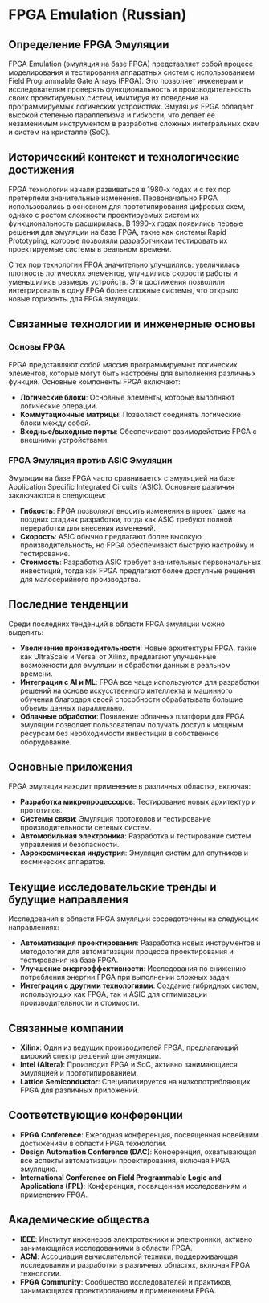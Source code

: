 # FPGA Emulation (Russian)

## Определение FPGA Эмуляции

FPGA Emulation (эмуляция на базе FPGA) представляет собой процесс моделирования и тестирования аппаратных систем с использованием Field Programmable Gate Arrays (FPGA). Это позволяет инженерам и исследователям проверять функциональность и производительность своих проектируемых систем, имитируя их поведение на программируемых логических устройствах. Эмуляция FPGA обладает высокой степенью параллелизма и гибкости, что делает ее незаменимым инструментом в разработке сложных интегральных схем и систем на кристалле (SoC).

## Исторический контекст и технологические достижения

FPGA технологии начали развиваться в 1980-х годах и с тех пор претерпели значительные изменения. Первоначально FPGA использовались в основном для прототипирования цифровых схем, однако с ростом сложности проектируемых систем их функциональность расширилась. В 1990-х годах появились первые решения для эмуляции на базе FPGA, такие как системы Rapid Prototyping, которые позволяли разработчикам тестировать их проектируемые системы в реальном времени.

С тех пор технологии FPGA значительно улучшились: увеличилась плотность логических элементов, улучшились скорости работы и уменьшились размеры устройств. Эти достижения позволили интегрировать в одну FPGA более сложные системы, что открыло новые горизонты для FPGA эмуляции.

## Связанные технологии и инженерные основы

### Основы FPGA

FPGA представляют собой массив программируемых логических элементов, которые могут быть настроены для выполнения различных функций. Основные компоненты FPGA включают:

- **Логические блоки**: Основные элементы, которые выполняют логические операции.
- **Коммутационные матрицы**: Позволяют соединять логические блоки между собой.
- **Входные/выходные порты**: Обеспечивают взаимодействие FPGA с внешними устройствами.

### FPGA Эмуляция против ASIC Эмуляции

Эмуляция на базе FPGA часто сравнивается с эмуляцией на базе Application Specific Integrated Circuits (ASIC). Основные различия заключаются в следующем:

- **Гибкость**: FPGA позволяют вносить изменения в проект даже на поздних стадиях разработки, тогда как ASIC требуют полной переработки для внесения изменений.
- **Скорость**: ASIC обычно предлагают более высокую производительность, но FPGA обеспечивают быструю настройку и тестирование.
- **Стоимость**: Разработка ASIC требует значительных первоначальных инвестиций, тогда как FPGA предлагают более доступные решения для малосерийного производства.

## Последние тенденции

Среди последних тенденций в области FPGA эмуляции можно выделить:

- **Увеличение производительности**: Новые архитектуры FPGA, такие как UltraScale и Versal от Xilinx, предлагают улучшенные возможности для эмуляции и обработки данных в реальном времени.
- **Интеграция с AI и ML**: FPGA все чаще используются для разработки решений на основе искусственного интеллекта и машинного обучения благодаря своей способности обрабатывать большие объемы данных параллельно.
- **Облачные обработки**: Появление облачных платформ для FPGA эмуляции позволяет пользователям получать доступ к мощным ресурсам без необходимости инвестиций в собственное оборудование.

## Основные приложения

FPGA эмуляция находит применение в различных областях, включая:

- **Разработка микропроцессоров**: Тестирование новых архитектур и прототипов.
- **Системы связи**: Эмуляция протоколов и тестирование производительности сетевых систем.
- **Автомобильная электроника**: Разработка и тестирование систем управления и безопасности.
- **Аэрокосмическая индустрия**: Эмуляция систем для спутников и космических аппаратов.

## Текущие исследовательские тренды и будущие направления

Исследования в области FPGA эмуляции сосредоточены на следующих направлениях:

- **Автоматизация проектирования**: Разработка новых инструментов и методологий для автоматизации процесса проектирования и тестирования на базе FPGA.
- **Улучшение энергоэффективности**: Исследования по снижению потребления энергии FPGA при выполнении сложных задач.
- **Интеграция с другими технологиями**: Создание гибридных систем, использующих как FPGA, так и ASIC для оптимизации производительности и стоимости.

## Связанные компании

- **Xilinx**: Один из ведущих производителей FPGA, предлагающий широкий спектр решений для эмуляции.
- **Intel (Altera)**: Производит FPGA и SoC, активно занимающиеся эмуляцией и прототипированием.
- **Lattice Semiconductor**: Специализируется на низкопотребляющих FPGA для различных приложений.

## Соответствующие конференции

- **FPGA Conference**: Ежегодная конференция, посвященная новейшим достижениям в области FPGA технологий.
- **Design Automation Conference (DAC)**: Конференция, охватывающая все аспекты автоматизации проектирования, включая FPGA эмуляцию.
- **International Conference on Field Programmable Logic and Applications (FPL)**: Конференция, посвященная исследованиям и применению FPGA.

## Академические общества

- **IEEE**: Институт инженеров электротехники и электроники, активно занимающийся исследованиями в области FPGA.
- **ACM**: Ассоциация вычислительной техники, поддерживающая исследования и разработки в различных областях, включая FPGA технологии.
- **FPGA Community**: Сообщество исследователей и практиков, занимающихся проектированием и применением FPGA.